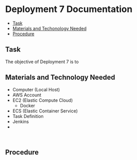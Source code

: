 # Deployment 7 Documentation

* [Task](#Task)
* [Materials and Techonology Needed](#Materials_and_Technology_Needed)
* [Procedure](#Procedure)

## Task
The objective of Deployment 7 is to
<br>

## Materials and Technology Needed
* Computer (Local Host) <br>
* AWS Account 
* EC2 (Elastic Compute Cloud)
  * Docker
* ECS (Elastic Container Service)
* Task Definition
* Jenkins
* 


<br>

## Procedure

<br>
